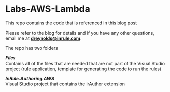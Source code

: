 # Labs-AWS-Lambda

This repo contains the code that is referenced in this [blog post](https://www.inrule.com/resources/blog/serverless-execution-with-inrule-for-javascript-and-aws-lambda/)

Please refer to the blog for details and if you have any other questions, email me at **dreynolds@inrule.com**.

The repo has two folders

**_Files_**  
Contains all of the files that are needed that are not part of the Visual Studio project (rule application, template for generating the code to run the rules)

**_InRule.Authoring.AWS_**  
Visual Studio project that contains the irAuthor extension

